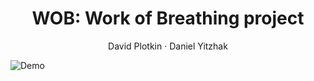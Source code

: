 <p align="center">
  <h1 align="center">WOB: Work of Breathing project</h1>
  <p align="center"> David Plotkin · Daniel Yitzhak </p>
  <div align="center"></div>
</p>

![Demo](doll_video.gif)
